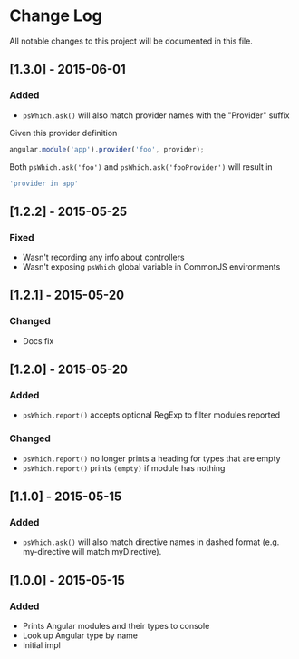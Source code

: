 # Change Log

All notable changes to this project will be documented in this file.

## [1.3.0] - 2015-06-01
### Added

- `psWhich.ask()` will also match provider names with the "Provider" suffix

Given this provider definition

```js
angular.module('app').provider('foo', provider);
```

Both `psWhich.ask('foo')` and `psWhich.ask('fooProvider')` will result in

```js
'provider in app'
```

## [1.2.2] - 2015-05-25
### Fixed

- Wasn't recording any info about controllers
- Wasn't exposing `psWhich` global variable in CommonJS environments

## [1.2.1] - 2015-05-20
### Changed

- Docs fix

## [1.2.0] - 2015-05-20
### Added

- `psWhich.report()` accepts optional RegExp to filter modules reported

### Changed

- `psWhich.report()` no longer prints a heading for types that are empty
- `psWhich.report()` prints `(empty)` if module has nothing

## [1.1.0] - 2015-05-15
### Added

- `psWhich.ask()` will also match directive names in dashed format (e.g. my-directive will match myDirective).

## [1.0.0] - 2015-05-15
### Added

- Prints Angular modules and their types to console
- Look up Angular type by name
- Initial impl
